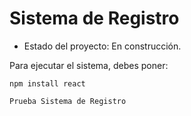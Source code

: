 <h1>Sistema de Registro</h1>

- Estado del proyecto: En construcción.
  
Para ejecutar el sistema, debes poner:

```npm install react ```

``` Prueba Sistema de Registro ```
